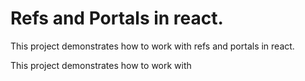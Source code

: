# Refs and Portals in react.

This project demonstrates how to work with refs and portals in react.

This project demonstrates how to work with 
